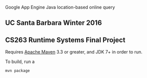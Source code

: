 Google App Engine Java location-based online query

## UC Santa Barbara Winter 2016
## CS263 Runtime Systems Final Project

Requires [Apache Maven](http://maven.apache.org) 3.3 or greater, and JDK 7+ in order to run.

To build, run a

    mvn package
